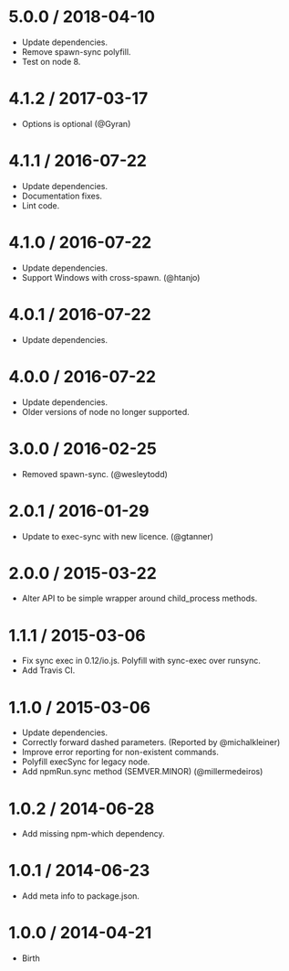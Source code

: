 5.0.0 / 2018-04-10
==================

  * Update dependencies.
  * Remove spawn-sync polyfill.
  * Test on node 8.

4.1.2 / 2017-03-17
==================

  * Options is optional (@Gyran)

4.1.1 / 2016-07-22
==================

  * Update dependencies.
  * Documentation fixes.
  * Lint code.

4.1.0 / 2016-07-22
==================

  * Update dependencies.
  * Support Windows with cross-spawn. (@htanjo)

4.0.1 / 2016-07-22
==================

  * Update dependencies.

4.0.0 / 2016-07-22
==================

  * Update dependencies.
  * Older versions of node no longer supported.

3.0.0 / 2016-02-25
==================

  * Removed spawn-sync. (@wesleytodd)

2.0.1 / 2016-01-29
==================

  * Update to exec-sync with new licence. (@gtanner)

2.0.0 / 2015-03-22
==================

  * Alter API to be simple wrapper around child_process methods.

1.1.1 / 2015-03-06
==================

  * Fix sync exec in 0.12/io.js. Polyfill with sync-exec over runsync.
  * Add Travis CI.

1.1.0 / 2015-03-06
==================

  * Update dependencies.
  * Correctly forward dashed parameters. (Reported by @michalkleiner)
  * Improve error reporting for non-existent commands.
  * Polyfill execSync for legacy node.
  * Add npmRun.sync method (SEMVER.MINOR) (@millermedeiros)

1.0.2 / 2014-06-28
==================
  * Add missing npm-which dependency.

1.0.1 / 2014-06-23
==================
  * Add meta info to package.json.

1.0.0 / 2014-04-21
==================
  * Birth
